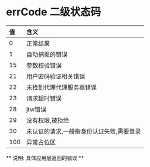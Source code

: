 # errCode 二级状态码

| **值** | **含义** |
| :--- | :--- |
| 0 | 正常结果 |
| 1 | 自动捕捉的错误 |
| 15 | 参数校验错误 |
| 21 | 用户密码验证相关错误 |
| 22 | 未找到代理代理服务器错误|
| 23 | 请求超时错误|
| 28 | jtw错误 |
| 29 | 没有权限,被拒绝 |
| 30 | 未认证的请求,一般指身份认证失败,需要登录 |
| 100 | 异常占位区 |

** 说明: 具体应用层返回的错误 **